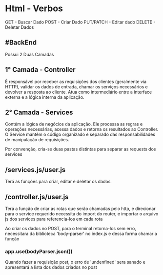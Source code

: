 # Html - Verbos

GET - Buscar Dado
POST - Criar Dado
PUT/PATCH - Editar dado
DELETE - Deletar Dados

## #BackEnd
Possui 2 Duas Camadas

## 1° Camada - Controller
É responsável por receber as requisições dos clientes (geralmente via HTTP), validar os dados de entrada, chamar os serviços necessários e devolver a resposta ao cliente. Atua como intermediário entre a interface externa e a lógica interna da aplicação.

## 2° Camada - Services
Contém a lógica de negócios da aplicação. Ele processa as regras e operações necessárias, acessa dados e retorna os resultados ao Controller. O Service mantém o código organizado e separado das responsabilidades de manipulação de requisições.

Por convenção, cria-se duas pastas distintas para separar as requests dos services

## /services.js/user.js
Terá as funções para criar, editar e deletar os dados.

## /controller.js/user.js
Terá a função de criar as rotas que serão chamadas pelo http, e direcionar para o service requerido
necessita do import do router, e importar o arquivo js dos services para referencia-los em cada rota

Ao criar os dados no POST, para o terminal retorna-los sem erro, necessitara da biblioteca 'body-parser' no index.js e dessa forma chamar a função 
### app.use(bodyParser.json())
Quando fazer a requisição post, o erro de 'undenfined' sera sanado e apresentará a lista dos dados criados no post